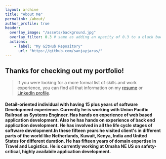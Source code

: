 ```yaml
---
layout: archive
title: "About Me"
permalink: /about/
author_profile: true
header:
  overlay_image: "/assets/background.jpg"
  overlay_filter: 0.3 # same as adding an opacity of 0.3 to a black background
  actions:
    - label: "My GitHub Repository"
      url: "https://github.com/sanjayjaras/"
---
```


## Thanks for checking out my portfolio!
>If you were looking for a more formal list of skills and work experience, you can find all that information on my [resume](https://sanjayjaras.github.io/assets/Resume.pdf) or [LinkedIn profile](https://www.linkedin.com/in/sanjay-jaras/).


#### Detail-oriented individual with having 15 plus years of software Development experience. Currently he is working with Union Pacific Railroad as Systems Engineer. Has hands on experience of web based application development. Also he has hands on experience of	back end application development. He has involved in all the life cycle stages of software development.In these fifteen years he visited client's in different parts of the world like Netherlands, Kuwait, Kenya, India and United States for different duration. He has fifteen years of domain expertise in Travel and Logistics. He is currently working at Omaha NE US on safety-critical, highly availabile application development.
